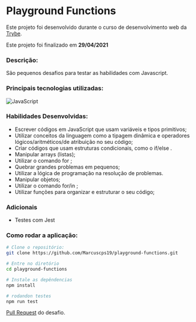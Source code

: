 # Playground Functions

Este projeto foi desenvolvido durante o curso de desenvolvimento web da [Trybe](https://www.betrybe.com/).

Este projeto foi finalizado em **29/04/2021**

### Descrição:
São pequenos desafios para testar as habilidades com Javascript.

### Principais tecnologias utilizadas:
![JavaScript](https://img.shields.io/badge/javascript-%23323330.svg?style=for-the-badge&logo=javascript&logoColor=%23F7DF1E)

### Habilidades Desenvolvidas: 

- Escrever códigos em JavaScript que usam variáveis e tipos primitivos;
- Utilizar conceitos da linguagem como a tipagem dinâmica e operadores lógicos/aritméticos/de atribuição no seu código;
- Criar códigos que usam estruturas condicionais, como o if/else .
- Manipular arrays (listas);
- Utilizar o comando for ;
- Quebrar grandes problemas em pequenos;
- Utilizar a lógica de programação na resolução de problemas.
- Manipular objetos;
- Utilizar o comando for/in ;
- Utilizar funções para organizar e estruturar o seu código;

### Adicionais
- Testes com Jest

### Como rodar a aplicação:

```bash
# Clone o repositório:
git clone https://github.com/Marcuscps19/playground-functions.git

# Entre no diretório
cd playground-functions

# Instale as depêndencias
npm install

# rodandon testes
npm run test
```

[Pull Request](https://github.com/tryber/sd-010-a-project-playground-functions/pull/95) do desafio.
